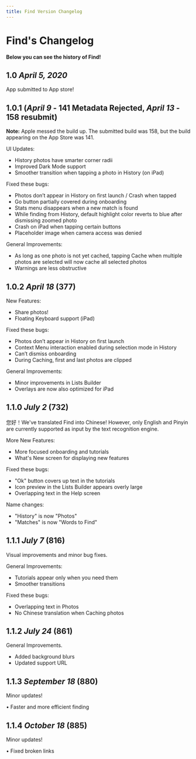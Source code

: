 ```yaml
---
title: Find Version Changelog
---
```

# Find's Changelog
**Below you can see the history of Find!**

## 1.0 _April 5, 2020_

App submitted to App store!

## 1.0.1 (_April 9_ - 141 Metadata Rejected, _April 13_ - 158 resubmit)
**Note:** Apple messed the build up. The submitted build was 158, but the build appearing on the App Store was 141.

UI Updates:
- History photos have smarter corner radii
- Improved Dark Mode support
- Smoother transition when tapping a photo in History (on iPad)

Fixed these bugs:
- Photos don’t appear in History on first launch / Crash when tapped
- Go button partially covered during onboarding
- Stats menu disappears when a new match is found
- While finding from History, default highlight color reverts to blue after dismissing zoomed photo
- Crash on iPad when tapping certain buttons
- Placeholder image when camera access was denied

General Improvements:
- As long as one photo is not yet cached, tapping Cache when multiple photos are selected will now cache all selected photos
- Warnings are less obstructive

## 1.0.2 _April 18_ (377)

New Features:
- Share photos!
- Floating Keyboard support (iPad)

Fixed these bugs:
- Photos don’t appear in History on first launch
- Context Menu interaction enabled during selection mode in History
- Can’t dismiss onboarding
- During Caching, first and last photos are clipped

General Improvements:
- Minor improvements in Lists Builder
- Overlays are now also optimized for iPad


## 1.1.0 _July 2_ (732)

您好！We've translated Find into Chinese! However, only English and Pinyin are currently supported as input by the text recognition engine.

More New Features:
- More focused onboarding and tutorials
- What's New screen for displaying new features

Fixed these bugs:
- "Ok" button covers up text in the tutorials
- Icon preview in the Lists Builder appears overly large 
- Overlapping text in the Help screen

Name changes:
- "History" is now "Photos"
- "Matches" is now "Words to Find"

## 1.1.1 _July 7_ (816)

Visual improvements and minor bug fixes.

General Improvements:
- Tutorials appear only when you need them
- Smoother transitions

Fixed these bugs:
- Overlapping text in Photos
- No Chinese translation when Caching photos

## 1.1.2 _July 24_ (861)

General Improvements.
- Added background blurs
- Updated support URL

## 1.1.3 _September 18_ (880)

Minor updates!

• Faster and more efficient finding

## 1.1.4 _October 18_ (885)

Minor updates!

• Fixed broken links
